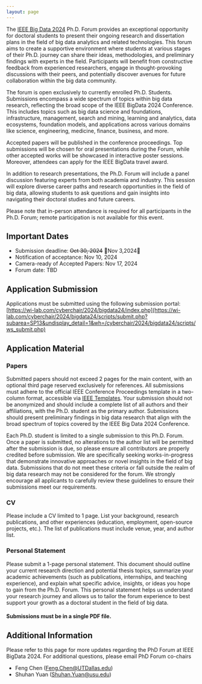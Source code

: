 ```yaml
---
layout: page
---
```




The [IEEE Big Data 2024](https://www3.cs.stonybrook.edu/~ieeebigdata2024/) Ph.D. Forum provides an exceptional opportunity for doctoral students to present their ongoing research and dissertation plans in the field of big data analytics and related technologies. This forum aims to create a supportive environment where students at various stages of their Ph.D. journey can share their ideas, methodologies, and preliminary findings with experts in the field. Participants will benefit from constructive feedback from experienced researchers, engage in thought-provoking discussions with their peers, and potentially discover avenues for future collaboration within the big data community.

The forum is open exclusively to currently enrolled Ph.D. Students. Submissions encompass a wide spectrum of topics within big data research, reflecting the broad scope of the IEEE BigData 2024 Conference. This includes topics such as big data science and foundations, infrastructure, management, search and mining, learning and analytics, data ecosystems, foundation models, and applications across various domains like science, engineering, medicine, finance, business, and more. 

Accepted papers will be published in the conference proceedings. Top submissions will be chosen for oral presentations during the Forum, while other accepted works will be showcased in interactive poster sessions. Moreover, attendees can apply for the IEEE BigData travel award. 

In addition to research presentations, the Ph.D. Forum will include a panel discussion featuring experts from both academia and industry. This session will explore diverse career paths and research opportunities in the field of big data, allowing students to ask questions and gain insights into navigating their doctoral studies and future careers.

Please note that in-person attendance is required for all participants in the Ph.D. Forum; remote participation is not available for this event.

    

## Important Dates

- Submission deadline: ~~Oct 30, 2024~~ 🔴Nov 3,2024🔴
- Notification of acceptance: Nov 10, 2024
- Camera-ready of Accepted Papers: Nov 17, 2024
- Forum date: TBD

## Application Submission

Applications must be submitted using the following submission portal: [https://wi-lab.com/cyberchair/2024/bigdata24/index.php](https://wi-lab.com/cyberchair/2024/bigdata24/scripts/submit.php?subarea=SP13&undisplay_detail=1&wh=/cyberchair/2024/bigdata24/scripts/ws_submit.php)
    
## Application Material

### Papers

Submitted papers should not exceed 2 pages for the main content, with an optional third page reserved exclusively for references. All submissions must adhere to the official IEEE Conference Proceedings template in a two-column format, accessible via [IEEE Templates](https://www.ieee.org/conferences/publishing/templates.html). Your submission should not be anonymized and should include a complete list of all authors and their affiliations, with the Ph.D. student as the primary author. Submissions should present preliminary findings in big data research that align with the broad spectrum of topics covered by the IEEE Big Data 2024 Conference.
    
Each Ph.D. student is limited to a single submission to this Ph.D. Forum. Once a paper is submitted, no alterations to the author list will be permitted after the submission is due, so please ensure all contributors are properly credited before submission. We are specifically seeking works-in-progress that demonstrate innovative approaches or novel insights in the field of big data. Submissions that do not meet these criteria or fall outside the realm of big data research may not be considered for the forum. We strongly encourage all applicants to carefully review these guidelines to ensure their submissions meet our requirements.
    

### CV
        
Please include a CV limited to 1 page. List your background, research publications, and other experiences (education, employment, open-source projects, etc.). The list of publications must include venue, year, and author list.
    

### Personal Statement

Please submit a 1-page personal statement. This document should outline your current research direction and potential thesis topics, summarize your academic achievements (such as publications, internships, and teaching experience), and explain what specific advice, insights, or ideas you hope to gain from the Ph.D. Forum. This personal statement helps us understand your research journey and allows us to tailor the forum experience to best support your growth as a doctoral student in the field of big data.  

#### Submissions must be in a single PDF file.

## Additional Information

Please refer to this page for more updates regarding the PhD Forum at IEEE BigData 2024. For additional questions, please email PhD Forum co-chairs

- Feng Chen (Feng.Chen@UTDallas.edu)
- Shuhan Yuan (Shuhan.Yuan@usu.edu)


